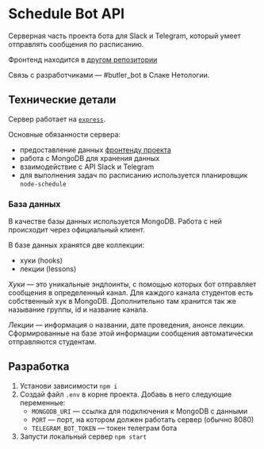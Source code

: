 # Schedule Bot API

Серверная часть проекта бота для Slack и Telegram, который умеет отправлять сообщения по расписанию.

Фронтенд находится в [другом репозитории](https://github.com/vovachebr/schedule-bot-ui)

Связь с разработчиками — #butler_bot в Слаке Нетологии. 

## Технические детали

Сервер работает на [`express`](https://expressjs.com/).

Основные обязанности сервера:
* предоставление данных [фронтенду проекта](https://github.com/vovachebr/schedule-bot-ui)
* работа с MongoDB для хранения данных 
* взаимодействие с API Slack и Telegram
* для выполнения задач по расписанию используется планировщик `node-schedule` 

### База данных

В качестве базы данных используется MongoDB. Работа с ней происходит через официальный клиент.

В базе данных хранятся две коллекции:
* хуки (hooks)
* лекции (lessons)

*Хуки* — это уникальные эндпоинты, с помощью которых бот отправляет сообщения в определенный канал. 
Для каждого канала студентов есть собственный хук в MongoDB. Дополнительно там хранится так же называние группы, id 
и название канала.

*Лекции* — информация о названии, дате проведения, анонсе лекции. Сформированные на базе этой информации
сообщения автоматически отправляются студентам.


## Разработка

1. Установи зависимости `npm i`
1. Создай файл `.env` в корне проекта. Добавь в него следующие переменные:
    * `MONGODB_URI` — ссылка для подключения к MongoDB с данными
    * `PORT` — порт, на котором должен работать сервер (обычно 8080)
    * `TELEGRAM_BOT_TOKEN` — токен телеграм бота
1. Запусти локальный сервер `npm start`
 